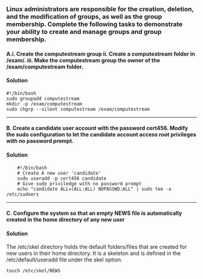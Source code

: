 ### Linux administrators are responsible for the creation, deletion, and the modification of groups, as well as the group membership. Complete the following tasks to demonstrate your ability to create and manage groups and group membership.

#### A.i. Create the computestream group ii. Create a computestream folder in /exam/. iii. Make the computestream group the owner of the /exam/computestream folder.


#### Solution

```
#!/bin/bash
sudo groupadd computestream
mkdir -p /exam/computestream
sudo chgrp --silent computestream /exam/computestream
```
---

#### B. Create a candidate user account with the password cert456. Modify the sudo configuration to let the candidate account access root privileges with no password prompt.

#### Solution

``` 
    #!/bin/bash
    # Create A new user 'candidate'
    sudo useradd -p cert456 candidate
    # Give sudo priviledge with no password prompt
    echo "candidate ALL=(ALL:ALL) NOPASSWD:ALL" | sudo tee -a /etc/sudoers
```

---

#### C. Configure the system so that an empty NEWS file is automatically created in the home directory of any new user

#### Solution

The /etc/skel directory holds the default folders/files that are created for new users in their home directory. It is a skeleton and is defined in the /etc/default/useradd file under the skel option.

``` touch /etc/skel/NEWS ```
 